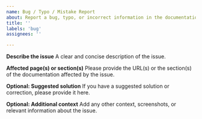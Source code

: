 ```yaml
---
name: Bug / Typo / Mistake Report
about: Report a bug, typo, or incorrect information in the documentation
title: ''
labels: 'bug'
assignees: ''

---
```


**Describe the issue**
A clear and concise description of the issue.

**Affected page(s) or section(s)**
Please provide the URL(s) or the section(s) of the documentation affected by the issue.

**Optional: Suggested solution**
If you have a suggested solution or correction, please provide it here.

**Optional: Additional context**
Add any other context, screenshots, or relevant information about the issue.
